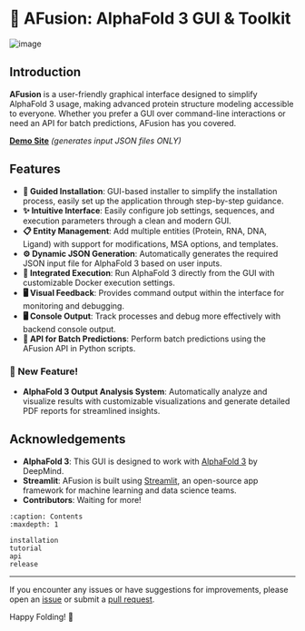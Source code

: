 # 🔬 AFusion: AlphaFold 3 GUI & Toolkit

![image](https://github.com/user-attachments/assets/d1d894c7-c0cc-4218-9677-1917c1ad7b88)

## Introduction
**AFusion** is a user-friendly graphical interface designed to simplify AlphaFold 3 usage, making advanced protein structure modeling accessible to everyone. Whether you prefer a GUI over command-line interactions or need an API for batch predictions, AFusion has you covered.

[**Demo Site**](https://af3gui.streamlit.app/) *(generates input JSON files ONLY)*

## Features

- **🧭 Guided Installation**: GUI-based installer to simplify the installation process, easily set up the application through step-by-step guidance.
- **✨ Intuitive Interface**: Easily configure job settings, sequences, and execution parameters through a clean and modern GUI.
- **📋 Entity Management**: Add multiple entities (Protein, RNA, DNA, Ligand) with support for modifications, MSA options, and templates.
- **⚙️  Dynamic JSON Generation**: Automatically generates the required JSON input file for AlphaFold 3 based on user inputs.
- **🚀 Integrated Execution**: Run AlphaFold 3 directly from the GUI with customizable Docker execution settings.
- **🖥️ Visual Feedback**: Provides command output within the interface for monitoring and debugging.
- **🖥️ Console Output**: Track processes and debug more effectively with backend console output.
- **🧩 API for Batch Predictions**: Perform batch predictions using the AFusion API in Python scripts.

### **🌟 New Feature!**
- **AlphaFold 3 Output Analysis System**: Automatically analyze and visualize results with customizable visualizations and generate detailed PDF reports for streamlined insights.

## Acknowledgements

- **AlphaFold 3**: This GUI is designed to work with [AlphaFold 3](https://github.com/google-deepmind/alphafold3) by DeepMind.
- **Streamlit**: AFusion is built using [Streamlit](https://streamlit.io/), an open-source app framework for machine learning and data science teams.
- **Contributors**: Waiting for more!

```{toctree}
:caption: Contents
:maxdepth: 1

installation
tutorial
api
release
```
---

If you encounter any issues or have suggestions for improvements, please open an [issue](https://github.com/Hanziwww/AlphaFold3-GUI/issues) or submit a [pull request](https://github.com/Hanziwww/AlphaFold3-GUI/pulls).

Happy Folding! 🧬
